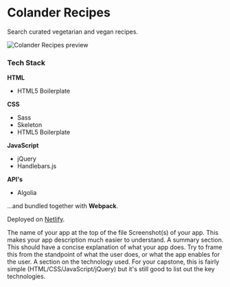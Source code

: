 # Colander Recipes
Search curated vegetarian and vegan recipes.

![Colander Recipes preview](https://dl.dropboxusercontent.com/u/108453220/colander-recipes/preview.jpg)

### Tech Stack
**HTML**
- HTML5 Boilerplate

**CSS**
- Sass
- Skeleton
- HTML5 Boilerplate

**JavaScript**
- jQuery
- Handlebars.js

**API's**
- Algolia

…and bundled together with **Webpack**.

Deployed on [Netlify](https://www.netlify.com/).

The name of your app at the top of the file
Screenshot(s) of your app. This makes your app description much easier to understand.
A summary section. This should have a concise explanation of what your app does. Try to frame this from the standpoint of what the user does, or what the app enables for the user.
A section on the technology used. For your capstone, this is fairly simple (HTML/CSS/JavaScript/jQuery) but it's still good to list out the key technologies.
